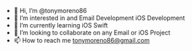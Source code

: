 - 👋 Hi, I’m @tonymoreno86
- 👀 I’m interested in and Email Development iOS Development
- 🌱 I’m currently learning iOS Swift
- 💞️ I’m looking to collaborate on any Email or iOS Project
- 📫 How to reach me tonymoreno86@gmail.com

<!---
tonymoreno86/tonymoreno86 is a ✨ special ✨ repository because its `README.md` (this file) appears on your GitHub profile.
You can click the Preview link to take a look at your changes.
--->

